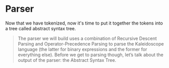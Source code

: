 # Parser

Now that we have tokenized, now it's time to put it together the tokens into a tree called abstract syntax tree.

> The parser we will build uses a combination of Recursive Descent Parsing and Operator-Precedence Parsing to parse the Kaleidoscope language (the latter for binary expressions and the former for everything else). Before we get to parsing though, let’s talk about the output of the parser: the Abstract Syntax Tree.
